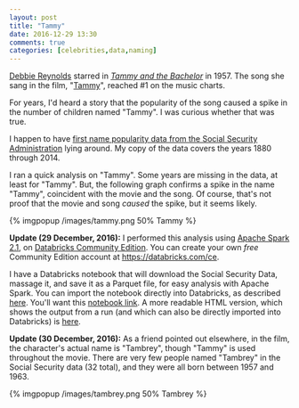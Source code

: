 ```yaml
---
layout: post
title: "Tammy"
date: 2016-12-29 13:30
comments: true
categories: [celebrities,data,naming]
---
```


[Debbie Reynolds][] starred in
[_Tammy and the Bachelor_][] in 1957. The song she
sang in the film, "[Tammy][]", reached #1 on the music charts.

For years, I'd heard a story that the popularity of the song caused a spike in
the number of children named "Tammy". I was curious whether that was true.

<!-- more -->

I happen to have 
[first name popularity data from the Social Security Administration](https://www.ssa.gov/OACT/babynames/limits.html)
lying around. My copy of the data covers the years 1880 through 2014.

I ran a quick analysis on "Tammy". Some years are missing in the data, at least
for "Tammy". But, the following graph confirms a spike in the name "Tammy",
coincident with the movie and the song. Of course, that's not proof that the
movie and song *caused* the spike, but it seems likely.

{% imgpopup /images/tammy.png 50% Tammy %}

**Update (29 December, 2016):** I performed this analysis using
[Apache Spark 2.1](https://spark.apache.org), on
[Databricks Community Edition](https://community.cloud.databricks.com/).
You can create your own _free_ Community Edition account at
<https://databricks.com/ce>.

I have a Databricks notebook that will download the Social Security Data,
massage it, and save it as a Parquet file, for easy analysis with Apache
Spark. You can import the notebook directly into Databricks,
as described [here](https://docs.databricks.com/user-guide/notebooks/index.html#importing-notebooks). You'll want this
[notebook link](/attachments/2016-12-29/SSA-Names-ETL.scala).
A more readable HTML version, which shows the output from a run
(and which can also be directly imported into Databricks) is
[here](/attachments/2016-12-29/SSA-Names-ETL.html).

**Update (30 December, 2016):** As a friend pointed out elsewhere, in the film,
the character's actual name is "Tambrey", though "Tammy" is used throughout
the movie. There are very few people named "Tambrey" in the Social Security
data (32 total), and they were all born between 1957 and 1963.

{% imgpopup /images/tambrey.png 50% Tambrey %}

[Debbie Reynolds]: https://en.wikipedia.org/wiki/Debbie_Reynolds
[_Tammy and the Bachelor_]: http://www.imdb.com/title/tt0051051/
[Tammy]: https://en.wikipedia.org/wiki/Tammy_(song)
